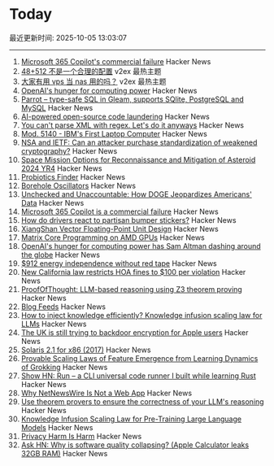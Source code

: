 # Today

最近更新时间: 2025-10-05 13:03:07

--- 
1. [Microsoft 365 Copilot's commercial failure](https://www.perspectives.plus/p/microsoft-365-copilot-commercial-failure) Hacker News
2. [48+512 不是一个合理的配置](https://www.v2ex.com/t/1163378) v2ex 最热主题
3. [大家有用 vps 当 nas 用的吗？](https://www.v2ex.com/t/1163377) v2ex 最热主题
4. [OpenAI's hunger for computing power](https://www.wsj.com/tech/ai/openai-sam-altman-asia-middle-east-7b660809) Hacker News
5. [Parrot – type-safe SQL in Gleam, supports SQlite, PostgreSQL and MySQL](https://github.com/daniellionel01/parrot) Hacker News
6. [AI-powered open-source code laundering](https://github.com/SudoMaker/rEFui/blob/main/HALL_OF_SHAME.md) Hacker News
7. [You can't parse XML with regex. Let's do it anyways](https://sdomi.pl/weblog/26-nobody-here-is-free-of-sin/) Hacker News
8. [Mod. 5140 - IBM's First Laptop Computer](https://richardsapperdesign.com/products/mod-5140/) Hacker News
9. [NSA and IETF: Can an attacker purchase standardization of weakened cryptography?](https://blog.cr.yp.to/20251004-weakened.html) Hacker News
10. [Space Mission Options for Reconnaissance and Mitigation of Asteroid 2024 YR4](https://arxiv.org/abs/2509.12351) Hacker News
11. [Probiotics Finder](https://www.probioticfinder.org/) Hacker News
12. [Borehole Oscillators](https://www.gregegan.net/SCIENCE/Borehole/Borehole.html) Hacker News
13. [Unchecked and Unaccountable: How DOGE Jeopardizes Americans' Data](https://www.hsgac.senate.gov/media/dems/peters-report-finds-that-doge-continues-to-operate-unchecked-likely-violating-federal-privacy-and-security-laws-and-putting-the-safety-of-americans-personal-information-in-danger/) Hacker News
14. [Microsoft 365 Copilot is a commercial failure](https://www.perspectives.plus/p/microsoft-365-copilot-commercial-failure) Hacker News
15. [How do drivers react to partisan bumper stickers?](https://www.frontiersin.org/articles/10.3389/fpos.2025.1617785) Hacker News
16. [XiangShan Vector Floating-Point Unit Design](https://docs.xiangshan.cc/projects/design/en/latest/backend/VFPU/) Hacker News
17. [Matrix Core Programming on AMD GPUs](https://salykova.github.io/matrix-cores-cdna) Hacker News
18. [OpenAI's hunger for computing power has Sam Altman dashing around the globe](https://www.wsj.com/tech/ai/openai-sam-altman-asia-middle-east-7b660809) Hacker News
19. [$912 energy independence without red tape](https://sunboxlabs.com/) Hacker News
20. [New California law restricts HOA fines to $100 per violation](https://calmatters.org/politics/2025/10/california-hoas-fines-capped/) Hacker News
21. [ProofOfThought: LLM-based reasoning using Z3 theorem proving](https://github.com/DebarghaG/proofofthought) Hacker News
22. [Blog Feeds](https://blogfeeds.net) Hacker News
23. [How to inject knowledge efficiently? Knowledge infusion scaling law for LLMs](https://arxiv.org/abs/2509.19371) Hacker News
24. [The UK is still trying to backdoor encryption for Apple users](https://www.eff.org/deeplinks/2025/10/uk-still-trying-backdoor-encryption-apple-users) Hacker News
25. [Solaris 2.1 for x86 (2017)](https://www.os2museum.com/wp/pc-unix-history/solaris-2-1-for-x86/) Hacker News
26. [Provable Scaling Laws of Feature Emergence from Learning Dynamics of Grokking](https://arxiv.org/abs/2509.21519) Hacker News
27. [Show HN: Run – a CLI universal code runner I built while learning Rust](https://github.com/Esubaalew/run) Hacker News
28. [Why NetNewsWire Is Not a Web App](https://inessential.com/2025/10/04/why-netnewswire-is-not-web-app.html) Hacker News
29. [Use theorem provers to ensure the correctness of your LLM's reasoning](https://github.com/DebarghaG/proofofthought) Hacker News
30. [Knowledge Infusion Scaling Law for Pre-Training Large Language Models](https://arxiv.org/abs/2509.19371) Hacker News
31. [Privacy Harm Is Harm](https://www.eff.org/deeplinks/2025/10/privacy-harm-harm) Hacker News
32. [Ask HN: Why is software quality collapsing? (Apple Calculator leaks 32GB RAM)](https://news.ycombinator.com/item?id=45474346) Hacker News
